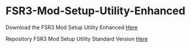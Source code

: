 # FSR3-Mod-Setup-Utility-Enhanced
Download the  FSR3 Mod Setup Utility Enhanced [Here](https://sharemods.com/9kqa02wqfd2n/FSR3_v2.17.rar.html)

Repository FSR3 Mod Setup Utility Standard Version [Here](https://github.com/P4TOLINO06/FSR3.0-Mod-Setup-Utility)
 